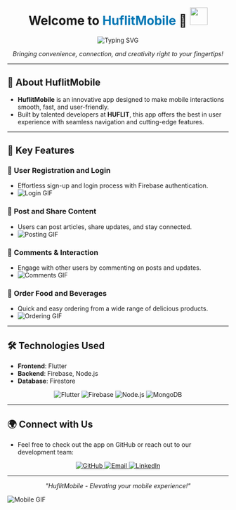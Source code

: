 <h1 align="center">
  Welcome to <span style="color:#0077B5;">HuflitMobile</span> 🚀
  <img src="https://media.giphy.com/media/Mp4hQy51LjY6A/giphy.gif" width="40">
</h1>

<div align="center">
  <img src="https://readme-typing-svg.demolab.com?font=Roboto&weight=500&size=24&pause=1000&color=0077B5&center=true&vCenter=true&width=450&lines=The+Future+of+Mobile+App;Your+One-stop+Solution;Connect+and+Shop+Easily;Developed+by+HUFLIT+Students" alt="Typing SVG" />
</div>

<p align="center">
  <i>Bringing convenience, connection, and creativity right to your fingertips!</i>
</p>

---

## 📱 About HuflitMobile

- **HuflitMobile** is an innovative app designed to make mobile interactions smooth, fast, and user-friendly.
- Built by talented developers at **HUFLIT**, this app offers the best in user experience with seamless navigation and cutting-edge features.
  
---

## 🌟 Key Features

### 🔐 **User Registration and Login**
- Effortless sign-up and login process with Firebase authentication.
- ![Login GIF](https://media.giphy.com/media/jTNG3RF6EwbkpD4LZx/giphy.gif)

### 📰 **Post and Share Content**
- Users can post articles, share updates, and stay connected.
- ![Posting GIF](https://media.giphy.com/media/3o85xoZVLMpXvLd8p6/giphy.gif)

### 💬 **Comments & Interaction**
- Engage with other users by commenting on posts and updates.
- ![Comments GIF](https://media.giphy.com/media/xTkcEQACH24SMPxIQg/giphy.gif)

### 🍔 **Order Food and Beverages**
- Quick and easy ordering from a wide range of delicious products.
- ![Ordering GIF](https://media.giphy.com/media/l3fZMS9eK1sdWwTs4/giphy.gif)

---

## 🛠️ Technologies Used

- **Frontend**: Flutter
- **Backend**: Firebase, Node.js
- **Database**: Firestore

<p align="center">
  <img src="https://img.shields.io/badge/Flutter-02569B?style=for-the-badge&logo=flutter&logoColor=white" alt="Flutter" />
  <img src="https://img.shields.io/badge/Firebase-FFCA28?style=for-the-badge&logo=firebase&logoColor=black" alt="Firebase" />
  <img src="https://img.shields.io/badge/Node.js-43853D?style=for-the-badge&logo=node.js&logoColor=white" alt="Node.js" />
  <img src="https://img.shields.io/badge/MongoDB-4EA94B?style=for-the-badge&logo=mongodb&logoColor=white" alt="MongoDB" />
</p>

---

## 🌍 Connect with Us

- Feel free to check out the app on GitHub or reach out to our development team:

<p align="center">
  <a href="https://github.com/yourusername" target="_blank">
    <img src="https://img.shields.io/badge/GitHub-181717?style=for-the-badge&logo=github&logoColor=white" alt="GitHub" />
  </a>
  <a href="mailto:yourname@example.com" target="_blank">
    <img src="https://img.shields.io/badge/Email-D14836?style=for-the-badge&logo=gmail&logoColor=white" alt="Email" />
  </a>
  <a href="https://linkedin.com/in/yourprofile" target="_blank">
    <img src="https://img.shields.io/badge/LinkedIn-0077B5?style=for-the-badge&logo=linkedin&logoColor=white" alt="LinkedIn" />
  </a>
</p>

---

<div align="center">
  <i>"HuflitMobile - Elevating your mobile experience!"</i>
</div>

![Mobile GIF](https://media.giphy.com/media/26BRv0ThflsHCqDrG/giphy.gif)
